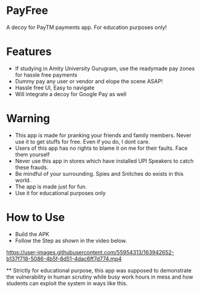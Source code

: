 # PayFree
A decoy for PayTM payments app. For education purposes only!

# Features
- If studying in Amity University Gurugram, use the readymade pay zones for hassle free payments
- Dummy pay any user or vendor and elope the scene ASAP!
- Hassle free UI, Easy to navigate
- Will integrate a decoy for Google Pay as well


# Warning
- This app is made for pranking your friends and family members. Never use it to get stuffs for free. Even if you do, I dont care.
- Users of this app has no rights to blame it on me for their faults. Face them yourself
- Never use this app in stores which have installed UPI Speakers to catch these frauds.
- Be mindful of your surrounding. Spies and Snitches do exists in this world.
- The app is made just for fun.     
- Use it for educational purposes only

# How to Use
- Build the APK
- Follow the Step as shown in the video below.



https://user-images.githubusercontent.com/55954313/163942652-b137f718-5086-4b5f-8d51-4dac6ff7d774.mp4



** Strictly for educational purpose, this app was supposed to demonstrate the vulnerability in human scrutiny while busy work hours in mess and how students can exploit the system in ways like this.
